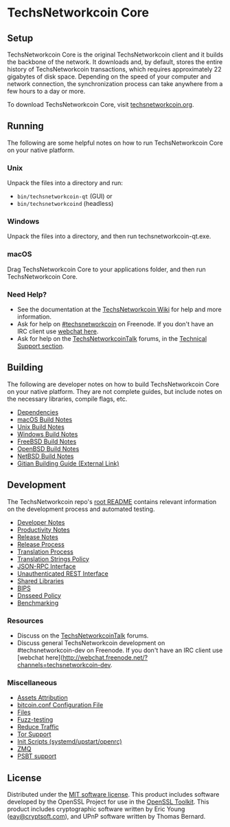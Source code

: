 TechsNetworkcoin Core
=============

Setup
---------------------
TechsNetworkcoin Core is the original TechsNetworkcoin client and it builds the backbone of the network. It downloads and, by default, stores the entire history of TechsNetworkcoin transactions, which requires approximately 22 gigabytes of disk space. Depending on the speed of your computer and network connection, the synchronization process can take anywhere from a few hours to a day or more.

To download TechsNetworkcoin Core, visit [techsnetworkcoin.org](https://techsnetworkcoin.org/).

Running
---------------------
The following are some helpful notes on how to run TechsNetworkcoin Core on your native platform.

### Unix

Unpack the files into a directory and run:

- `bin/techsnetworkcoin-qt` (GUI) or
- `bin/techsnetworkcoind` (headless)

### Windows

Unpack the files into a directory, and then run techsnetworkcoin-qt.exe.

### macOS

Drag TechsNetworkcoin Core to your applications folder, and then run TechsNetworkcoin Core.

### Need Help?

* See the documentation at the [TechsNetworkcoin Wiki](https://techsnetworkcoin.info/)
for help and more information.
* Ask for help on [#techsnetworkcoin](http://webchat.freenode.net?channels=techsnetworkcoin) on Freenode. If you don't have an IRC client use [webchat here](http://webchat.freenode.net?channels=techsnetworkcoin).
* Ask for help on the [TechsNetworkcoinTalk](https://techsnetworkcointalk.io/) forums, in the [Technical Support section](https://techsnetworkcointalk.io/c/technical-support).

Building
---------------------
The following are developer notes on how to build TechsNetworkcoin Core on your native platform. They are not complete guides, but include notes on the necessary libraries, compile flags, etc.

- [Dependencies](dependencies.md)
- [macOS Build Notes](build-osx.md)
- [Unix Build Notes](build-unix.md)
- [Windows Build Notes](build-windows.md)
- [FreeBSD Build Notes](build-freebsd.md)
- [OpenBSD Build Notes](build-openbsd.md)
- [NetBSD Build Notes](build-netbsd.md)
- [Gitian Building Guide (External Link)](https://github.com/bitcoin-core/docs/blob/master/gitian-building.md)

Development
---------------------
The TechsNetworkcoin repo's [root README](/README.md) contains relevant information on the development process and automated testing.

- [Developer Notes](developer-notes.md)
- [Productivity Notes](productivity.md)
- [Release Notes](release-notes.md)
- [Release Process](release-process.md)
- [Translation Process](translation_process.md)
- [Translation Strings Policy](translation_strings_policy.md)
- [JSON-RPC Interface](JSON-RPC-interface.md)
- [Unauthenticated REST Interface](REST-interface.md)
- [Shared Libraries](shared-libraries.md)
- [BIPS](bips.md)
- [Dnsseed Policy](dnsseed-policy.md)
- [Benchmarking](benchmarking.md)

### Resources
* Discuss on the [TechsNetworkcoinTalk](https://techsnetworkcointalk.io/) forums.
* Discuss general TechsNetworkcoin development on #techsnetworkcoin-dev on Freenode. If you don't have an IRC client use [webchat here](http://webchat.freenode.net/?channels=techsnetworkcoin-dev.

### Miscellaneous
- [Assets Attribution](assets-attribution.md)
- [bitcoin.conf Configuration File](bitcoin-conf.md)
- [Files](files.md)
- [Fuzz-testing](fuzzing.md)
- [Reduce Traffic](reduce-traffic.md)
- [Tor Support](tor.md)
- [Init Scripts (systemd/upstart/openrc)](init.md)
- [ZMQ](zmq.md)
- [PSBT support](psbt.md)

License
---------------------
Distributed under the [MIT software license](/COPYING).
This product includes software developed by the OpenSSL Project for use in the [OpenSSL Toolkit](https://www.openssl.org/). This product includes
cryptographic software written by Eric Young ([eay@cryptsoft.com](mailto:eay@cryptsoft.com)), and UPnP software written by Thomas Bernard.
